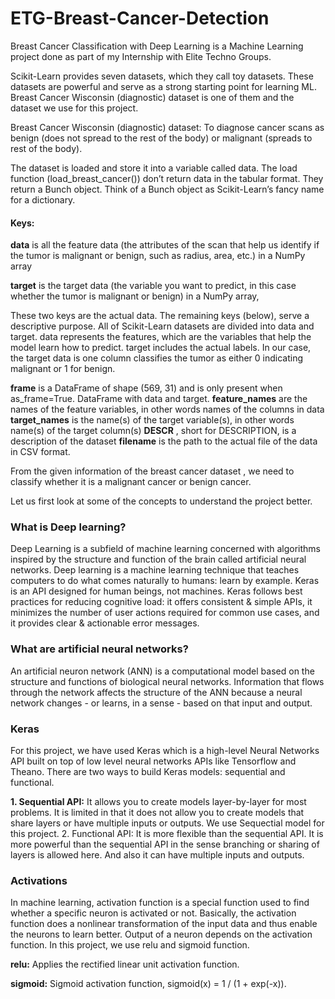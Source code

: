 # ETG-Breast-Cancer-Detection

Breast Cancer Classification with Deep Learning is a Machine Learning project done as part of my Internship with Elite Techno Groups.

Scikit-Learn provides seven datasets, which they call toy datasets. These datasets are powerful and serve as a strong starting point for learning ML. Breast Cancer Wisconsin (diagnostic) dataset is one of them and the dataset we use for this project.

Breast Cancer Wisconsin (diagnostic) dataset: To diagnose cancer scans as benign (does not spread to the rest of the body) or malignant (spreads to rest of the body).

The dataset is loaded and store it into a variable called data. The load function (load_breast_cancer()) don’t return data in the tabular format. They return a Bunch object. Think of a Bunch object as Scikit-Learn’s fancy name for a dictionary.

#### Keys: 

**data** is all the feature data (the attributes of the scan that help us identify if the tumor is malignant or benign, such as radius, area, etc.) in a NumPy array

**target** is the target data (the variable you want to predict, in this case whether the tumor is malignant or benign) in a NumPy array,

These two keys are the actual data. The remaining keys (below), serve a descriptive purpose. All of Scikit-Learn datasets are divided into data and target. data represents the features, which are the variables that help the model learn how to predict. target includes the actual labels. In our case, the target data is one column classifies the tumor as either 0 indicating malignant or 1 for benign.

**frame** is a DataFrame of shape (569, 31) and is only present when as_frame=True. DataFrame with data and target.
**feature_names** are the names of the feature variables, in other words names of the columns in data
**target_names** is the name(s) of the target variable(s), in other words name(s) of the target column(s)
**DESCR** , short for DESCRIPTION, is a description of the dataset
**filename** is the path to the actual file of the data in CSV format.

From the given information of the breast cancer dataset , we need to classify whether it is a malignant cancer or benign cancer.

Let us first look at some of the concepts to understand the project better.

### What is Deep learning?
Deep Learning is a subfield of machine learning concerned with algorithms inspired by the structure and function of the brain called artificial neural networks. Deep learning is a machine learning technique that teaches computers to do what comes naturally to humans: learn by example.
Keras is an API designed for human beings, not machines. Keras follows best practices for reducing cognitive load: it offers consistent & simple APIs, it minimizes the number of user actions required for common use cases, and it provides clear & actionable error messages.

### What are artificial neural networks?
An artificial neuron network (ANN) is a computational model based on the structure and functions of biological neural networks. Information that flows through the network affects the structure of the ANN because a neural network changes - or learns, in a sense - based on that input and output.

### Keras
For this project, we have used Keras which is a high-level Neural Networks API built on top of low level neural networks APIs like Tensorflow and Theano. There are two ways to build Keras models: sequential and functional.

**1. Sequential API:** It allows you to create models layer-by-layer for most problems. It is limited in that it does not allow you to create models that share layers or have multiple inputs or outputs. We use Sequectial model for this project.
2. Functional API: It is more flexible than the sequential API. It is more powerful than the sequential API in the sense branching or sharing of layers is allowed here. And also it can have multiple inputs and outputs.

### Activations
In machine learning, activation function is a special function used to find whether a specific neuron is activated or not. Basically, the activation function does a nonlinear transformation of the input data and thus enable the neurons to learn better. Output of a neuron depends on the activation function. In this project, we use relu and sigmoid function.

**relu:** Applies the rectified linear unit activation function.

**sigmoid:** Sigmoid activation function, sigmoid(x) = 1 / (1 + exp(-x)).
